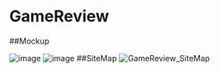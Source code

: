 # GameReview
##Mockup



![image](https://user-images.githubusercontent.com/81392064/166551851-601b5bb5-641e-4bc8-abda-e259b6665ba4.png)
![image](https://user-images.githubusercontent.com/81392064/166551894-5358d41f-086e-492e-b5d4-ae07f641003b.png)
##SiteMap
![GameReview_SiteMap](https://user-images.githubusercontent.com/81392064/166552046-902abdd3-b4d0-41ba-bd3a-e33908c47603.jpeg)
